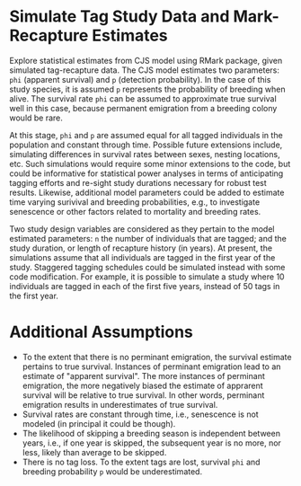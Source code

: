 # Simulate Tag Study Data and Mark-Recapture Estimates
Explore statistical estimates from CJS model using RMark package, given simulated tag-recapture data. The CJS model estimates two parameters: `phi` (apparent survival) and `p` (detection probability). In the case of this study species, it is assumed `p` represents the probability of breeding when alive. The survival rate `phi` can be assumed to approximate true survival well in this case, because permanent emigration from a breeding colony would be rare.

At this stage, `phi` and `p` are assumed equal for all tagged individuals in the population and constant through time. Possible future extensions include, simulating differences in survival rates between sexes, nesting locations, etc. Such simulations would require some minor extensions to the code, but could be informative for statistical power analyses in terms of anticipating tagging efforts and re-sight study durations necessary for robust test results. Likewise, additional model parameters could be added to estimate time varying surivival and breeding probabilities, e.g., to investigate senescence or other factors related to mortality and breeding rates.

Two study design variables are considered as they pertain to the model estimated parameters: `n` the number of individuals that are tagged; and the study duration, or length of recapture history (in years). At present, the simulations assume that all individuals are tagged in the first year of the study. Staggered tagging schedules could be simulated instead with some code modification. For example, it is possible to simulate a study where 10 individuals are tagged in each of the first five years, instead of 50 tags in the first year.
 
# Additional Assumptions
- To the extent that there is no perminant emigration, the survival estimate pertains to true survival. Instances of perminant emigration lead to an estimate of "apparent survival". The more instances of perminant emigration, the more negatively biased the estimate of apprarent survival will be relative to true survival. In other words, perminant emigration results in underestimates of true survival.
- Survival rates are constant through time, i.e., senescence is not modeled (in principal it could be though).
- The likelihood of skipping a breeding season is independent between years, i.e., if one year is skipped, the subsequent year is no more, nor less, likely than average to be skipped.
- There is no tag loss. To the extent tags are lost, survival `phi` and breeding probability `p` would be underestimated.